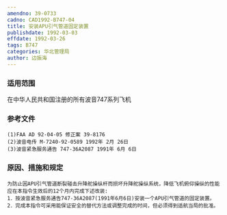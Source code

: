 ```yaml
---
amendno: 39-0733
cadno: CAD1992-B747-04
title: 安装APU引气管道固定装置
publishdate: 1992-03-03
effdate: 1992-03-26
tags: B747
categories: 华北管理局
author: 边振海
---
```


### 适用范围 
在中华人民共和国注册的所有波音747系列飞机

### 参考文件
    (1)FAA AD 92-04-05 修正案 39-8176 
    (2)波音电传 M-7240-92-0589 1992年 2月 26日
    (3)波音紧急服务通告 747-36A2087 1991年 6月 6日


### 原因、措施和规定 
    为防止因APU引气管道断裂碰击升降舵操纵杆而损坏升降舵操纵系统，降低飞机俯仰操纵的性能应在本指令生效后的12个月内完成下述改装: 
    1．按波音紧急服务通告747-36A2087(1991年6月6日)安装一个APU引气管道的固定装置。 
    2．完成本指令可采用能保证安全的替代方法或调整完成的时间，但必须得到适航当局的批准。


